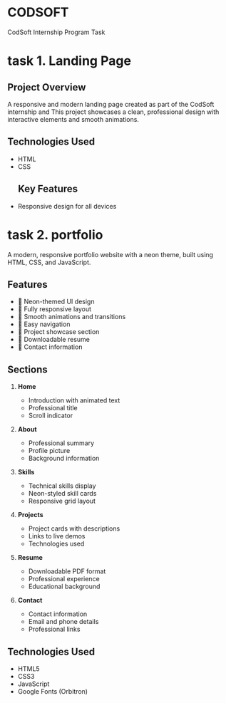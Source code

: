 # CODSOFT
CodSoft Internship Program Task
# task 1. Landing Page

## Project Overview
A responsive and modern landing page created as part of the CodSoft internship and This project showcases a clean, professional design with interactive elements and smooth animations.
## Technologies Used
- HTML
- CSS
  ## Key Features
- Responsive design for all devices
# task 2. portfolio
A modern, responsive portfolio website with a neon theme, built using HTML, CSS, and JavaScript.

## Features

- 🌟 Neon-themed UI design
- 📱 Fully responsive layout
- 🎨 Smooth animations and transitions
- 🔗 Easy navigation
- 💼 Project showcase section
- 📄 Downloadable resume
- 📱 Contact information

## Sections

1. **Home**
   - Introduction with animated text
   - Professional title
   - Scroll indicator

2. **About**
   - Professional summary
   - Profile picture
   - Background information

3. **Skills**
   - Technical skills display
   - Neon-styled skill cards
   - Responsive grid layout

4. **Projects**
   - Project cards with descriptions
   - Links to live demos
   - Technologies used

5. **Resume**
   - Downloadable PDF format
   - Professional experience
   - Educational background

6. **Contact**
   - Contact information
   - Email and phone details
   - Professional links

## Technologies Used

- HTML5
- CSS3
- JavaScript
- Google Fonts (Orbitron)
